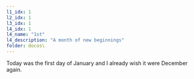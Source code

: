```yaml
---
l1_idx: 1
l2_idx: 1
l3_idx: 1
l4_idx: 1
l4_name: "1st"
l4_description: "A month of new beginnings"
folder: docos\
---
```


Today was the first day of January and I already wish it were December again.